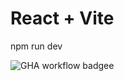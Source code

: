 # React + Vite

npm run dev

![GHA workflow badgee](https://github.com/emiliarantonen/miniprojekti/workflows/CI/badge.svg)

